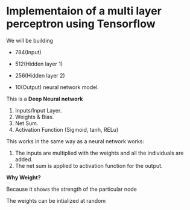 # Implementaion of a multi layer perceptron using Tensorflow

We will be building 

* 784(Input)

* 512(Hidden layer 1)

* 256(Hidden layer 2)

* 10(Output) neural network model.

This is a **Deep Neural network**
1. Inputs/Input Layer.
2. Weights & Bias.
3. Net Sum.
4. Activation Function (Sigmoid, tanh, RELu)

This works in the same way as a neural network works:
1. The inputs are multiplied with the weights and all the individuals are added.
2. The net sum is applied to activation function for the output.

**Why Weight?**

Because it shows the strength of the particular node

The weights can be intialized at random
